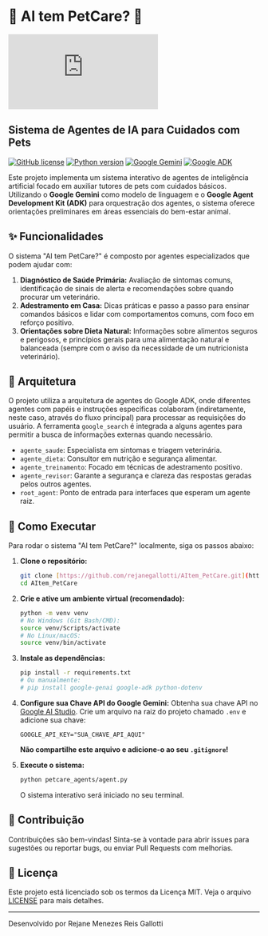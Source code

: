 # 🐾 AI tem PetCare? 🐾

![AI tem PetCare Banner]( https://github.com/rejanegallotti/AItem_PetCare/blob/main/README_PT.md)

## Sistema de Agentes de IA para Cuidados com Pets

[![GitHub license](https://img.shields.io/github/license/rejanegallotti/AItem_PetCare)](https://github.com/rejanegallotti/AItem_PetCare/blob/main/LICENSE)
[![Python version](https://img.shields.io/badge/Python-3.8%2B-blue)](https://www.python.org/)
[![Google Gemini](https://img.shields.io/badge/Google%20Gemini-Pro%2FFlash-yellow)](https://ai.google.dev/models)
[![Google ADK](https://img.shields.io/badge/Google%20ADK-v0.1.0%2B-green)](https://google.github.io/adk-docs/)

Este projeto implementa um sistema interativo de agentes de inteligência artificial focado em auxiliar tutores de pets com cuidados básicos. Utilizando o **Google Gemini** como modelo de linguagem e o **Google Agent Development Kit (ADK)** para orquestração dos agentes, o sistema oferece orientações preliminares em áreas essenciais do bem-estar animal.

## ✨ Funcionalidades

O sistema "AI tem PetCare?" é composto por agentes especializados que podem ajudar com:

1.  **Diagnóstico de Saúde Primária:** Avaliação de sintomas comuns, identificação de sinais de alerta e recomendações sobre quando procurar um veterinário.
2.  **Adestramento em Casa:** Dicas práticas e passo a passo para ensinar comandos básicos e lidar com comportamentos comuns, com foco em reforço positivo.
3.  **Orientações sobre Dieta Natural:** Informações sobre alimentos seguros e perigosos, e princípios gerais para uma alimentação natural e balanceada (sempre com o aviso da necessidade de um nutricionista veterinário).

## 🧠 Arquitetura

O projeto utiliza a arquitetura de agentes do Google ADK, onde diferentes agentes com papéis e instruções específicas colaboram (indiretamente, neste caso, através do fluxo principal) para processar as requisições do usuário. A ferramenta `google_search` é integrada a alguns agentes para permitir a busca de informações externas quando necessário.

-   `agente_saude`: Especialista em sintomas e triagem veterinária.
-   `agente_dieta`: Consultor em nutrição e segurança alimentar.
-   `agente_treinamento`: Focado em técnicas de adestramento positivo.
-   `agente_revisor`: Garante a segurança e clareza das respostas geradas pelos outros agentes.
-   `root_agent`: Ponto de entrada para interfaces que esperam um agente raiz.

## 🚀 Como Executar

Para rodar o sistema "AI tem PetCare?" localmente, siga os passos abaixo:

1.  **Clone o repositório:**
    ```bash
    git clone [https://github.com/rejanegallotti/AItem_PetCare.git](https://github.com/rejanegallotti/AItem_PetCare.git)
    cd AItem_PetCare
    ```

2.  **Crie e ative um ambiente virtual (recomendado):**
    ```bash
    python -m venv venv
    # No Windows (Git Bash/CMD):
    source venv/Scripts/activate
    # No Linux/macOS:
    source venv/bin/activate
    ```

3.  **Instale as dependências:**
    ```bash
    pip install -r requirements.txt
    # Ou manualmente:
    # pip install google-genai google-adk python-dotenv
    ```

4.  **Configure sua Chave API do Google Gemini:**
    Obtenha sua chave API no [Google AI Studio](https://ai.google.dev/gemini-api/docs/api-key). Crie um arquivo na raiz do projeto chamado `.env` e adicione sua chave:
    ```dotenv
    GOOGLE_API_KEY="SUA_CHAVE_API_AQUI"
    ```
    **Não compartilhe este arquivo e adicione-o ao seu `.gitignore`!**

5.  **Execute o sistema:**
    ```bash
    python petcare_agents/agent.py
    ```
    O sistema interativo será iniciado no seu terminal.

## 🤝 Contribuição

Contribuições são bem-vindas! Sinta-se à vontade para abrir issues para sugestões ou reportar bugs, ou enviar Pull Requests com melhorias.

## 📄 Licença

Este projeto está licenciado sob os termos da Licença MIT. Veja o arquivo [LICENSE](https://github.com/rejanegallotti/AItem_PetCare/blob/main/LICENSE) para mais detalhes.

---

Desenvolvido por Rejane Menezes Reis Gallotti


